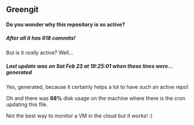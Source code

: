 ## Greengit

#### Do you wonder why this repository is so active?

##### After all it has 618 commits!

But is it *really* active? Well...

##### Last update was on Sat Feb 23 at 19:25:01 when those lines were... generated

Yes, generated, because it certainly helps a lot to have such an active repo!

Oh and there was **68%** disk usage on the machine
where there is the cron updating this file.

Not the best way to monitor a VM in the cloud but it works! :)
